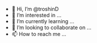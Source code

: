 - 👋 Hi, I’m @troshinD
- 👀 I’m interested in ...
- 🌱 I’m currently learning ...
- 💞️ I’m looking to collaborate on ...
- 📫 How to reach me ...

<!---
troshinD/troshinD is a ✨ special ✨ repository because its `README.md` (this file) appears on your GitHub profile.
You can click the Preview link to take a look at your changes.
--->
